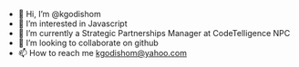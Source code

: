 - 👋 Hi, I’m @kgodishom
- 👀 I’m interested in Javascript
- 🌱 I’m currently a Strategic Partnerships Manager at CodeTelligence NPC
- 💞️ I’m looking to collaborate on github
- 📫 How to reach me kgodishom@yahoo.com 

<!---
kgodishom/kgodishom is a ✨ special ✨ repository because its `README.md` (this file) appears on your GitHub profile.
You can click the Preview link to take a look at your changes.
--->
